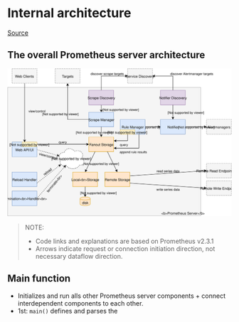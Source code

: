 # Internal architecture

[Source](https://github.com/prometheus/prometheus/blob/master/documentation/internal_architecture.md)

## The overall Prometheus server architecture

![overall-prometheus-architecture](https://github.com/prometheus/prometheus/raw/master/documentation/images/internal_architecture.svg?sanitize=true)

> NOTE:
>
> - Code links and explanations are based on Prometheus v2.3.1
> - Arrows indicate request or connection initiation direction, not necessary dataflow direction.

## Main function

- Initializes and run alls other Prometheus server components + connect interdependent components to each other.
- 1st: `main()` defines and parses the
